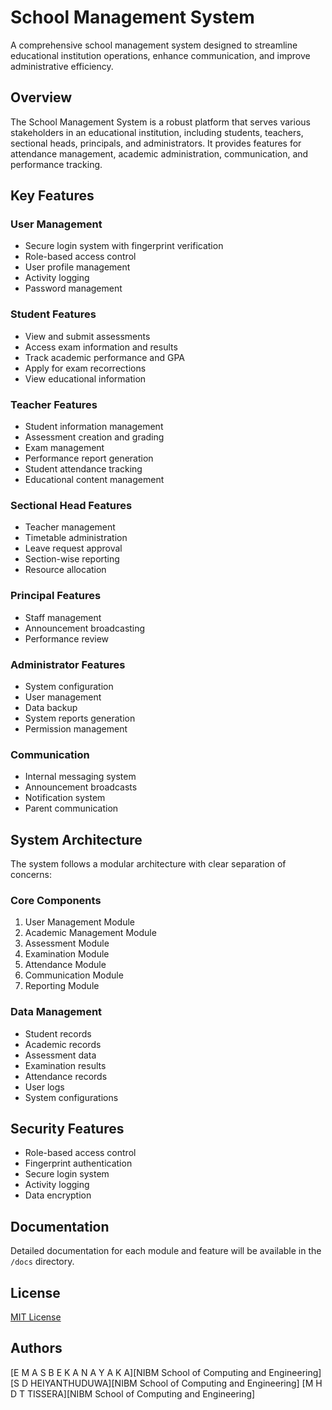 # School Management System

A comprehensive school management system designed to streamline educational institution operations, enhance communication, and improve administrative efficiency.

## Overview

The School Management System is a robust platform that serves various stakeholders in an educational institution, including students, teachers, sectional heads, principals, and administrators. It provides features for attendance management, academic administration, communication, and performance tracking.

## Key Features

### User Management
- Secure login system with fingerprint verification
- Role-based access control
- User profile management
- Activity logging
- Password management

### Student Features
- View and submit assessments
- Access exam information and results
- Track academic performance and GPA
- Apply for exam recorrections
- View educational information

### Teacher Features
- Student information management
- Assessment creation and grading
- Exam management
- Performance report generation
- Student attendance tracking
- Educational content management

### Sectional Head Features
- Teacher management
- Timetable administration
- Leave request approval
- Section-wise reporting
- Resource allocation

### Principal Features
- Staff management
- Announcement broadcasting
- Performance review

### Administrator Features
- System configuration
- User management
- Data backup
- System reports generation
- Permission management

### Communication
- Internal messaging system
- Announcement broadcasts
- Notification system
- Parent communication

## System Architecture

The system follows a modular architecture with clear separation of concerns:

### Core Components
1. User Management Module
2. Academic Management Module
3. Assessment Module
4. Examination Module
5. Attendance Module
6. Communication Module
7. Reporting Module

### Data Management
- Student records
- Academic records
- Assessment data
- Examination results
- Attendance records
- User logs
- System configurations

## Security Features
- Role-based access control
- Fingerprint authentication
- Secure login system
- Activity logging
- Data encryption

## Documentation

Detailed documentation for each module and feature will be available in the `/docs` directory.

## License

[MIT License](LICENSE)

## Authors

[E M A S B E K A N A Y A K A][NIBM School of Computing and Engineering]
[S D HEIYANTHUDUWA][NIBM School of Computing and Engineering]
[M H D T TISSERA][NIBM School of Computing and Engineering]
